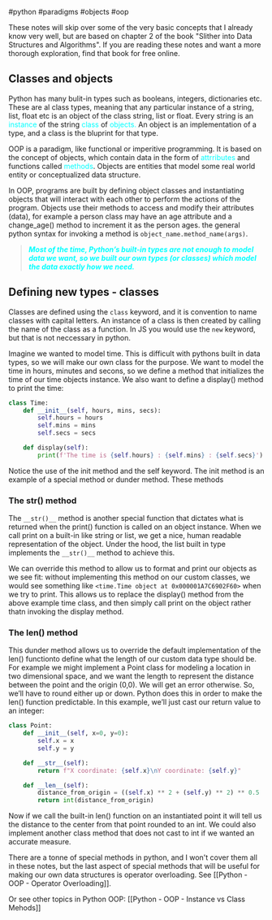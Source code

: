 #python #paradigms #objects #oop 

These notes will skip over some of the very basic concepts that I already know very well, but are based on chapter 2 of the book "Slither into Data Structures and Algorithms". If you are reading these notes and want a more thorough exploration, find that book for free online.

## Classes and objects
Python has many bulit-in types such as booleans, integers, dictionaries etc. These are al class types, meaning that any particular instance of a string, list, float etc is an object of the class string, list or float. Every string is an <span style="color: cyan;">instance</span> of the string <span style="color: cyan;">class</span> of <span style="color: cyan;">objects.</span> An object is an implementation of a type, and a class is the bluprint for that type.

OOP is a paradigm, like functional or imperitive programming. It is based on the concept of objects, which contain data in the form of <span style="color: cyan;">attrributes</span> and functions called <span style="color: cyan;">methods</span>. Objects are entities that model some real world entity or conceptualized data structure.

In OOP, programs are built by defining object classes and instantiating objects that will interact with each other to perform the actions of the program. Objects use their methods to access and modify their attributes (data), for example a person class may have an age attribute and a change_age() method to increment it as the person ages. the general python syntax for invoking a method is `object_name.method_name(args)`.

<blockquote style="color: cyan; font-weight: bold; font-style: italic;">Most of the time, Python’s built-in types are not enough to model data we want, so we built
our own types (or classes) which model the data exactly how we need.</blockquote>

## Defining new types - classes
Classes are defined using the `class` keyword, and it is convention to name classes with capital letters. An instance of a class is then created by calling the name of the class as a function. In JS you would use the `new` keyword, but that is not neccessary in python.

Imagine we wanted to model time. This is difficult with pythons built in data types, so we will make our own class for the purpose. We want to model the time in hours, minutes and secons, so we define a method that initializes the time of our time objects instance. We also want to define a display() method to print the time:
```python
class Time:
	def __init__(self, hours, mins, secs):
		self.hours = hours
		self.mins = mins
		self.secs = secs

	def display(self):
		print(f'The time is {self.hours} : {self.mins} : {self.secs}')
```

Notice the use of the init method and the self keyword. The init method is an example of a special method or dunder method. These methods

### The str() method
The `__str()__` method is another special function that dictates what is returned when the print() function is called on an object instance. When we call print on a built-in like string or list, we get a nice, human readable representation of the object. Under the hood, the list built in type implements the `__str()__` method to achieve this.

We can override this method to allow us to format and print our objects as we see fit: without implementing this method on our custom classes, we would see something like `<time.Time object at 0x000001A7C6902F60>` when we try to print. This allows us to replace the display() method from the above example time class, and then simply call print on the object rather thatn invoking the display method.

### The len() method
This dunder method allows us to override the default implementation of the len() functionto define what the length of our custom data type should be. For example we might implement a Point class for modeling a location in two dimensional space, and we want the length to represent the distance between the point and the origin (0,0). We will get an error otherwise. So, we’ll have to round either up or down. Python does this in order to make the len() function predictable. In this example, we’ll just cast our return value to an integer:
```python
class Point:
	def __init__(self, x=0, y=0):
		self.x = x
		self.y = y

	def __str__(self):
		return f"X coordinate: {self.x}\nY coordinate: {self.y}"

	def __len__(self):
		distance_from_origin = ((self.x) ** 2 + (self.y) ** 2) ** 0.5
		return int(distance_from_origin)
```
Now if we call the built-in len() function on an instantiated point it will tell us the distance to the center from that point rounded to an int. We could also implement another class method that does not cast to int if we wanted an accurate measure.

There are a tonne of special methods in python, and I won't cover them all in these notes, but the last aspect of special methods that will be useful for making our own data structures is operator overloading. See [[Python - OOP - Operator Overloading]].

Or see other topics in Python OOP:
[[Python - OOP - Instance vs Class Mehods]]

